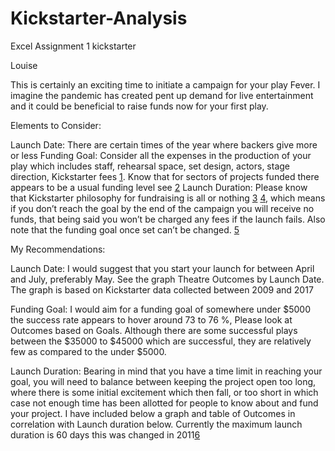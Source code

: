 # Kickstarter-Analysis
Excel Assignment 1 kickstarter

Louise

This is certainly an exciting time to initiate a campaign for your play Fever. I imagine the pandemic has created pent up demand for live entertainment and it could be beneficial to raise funds now for your first play.

Elements to Consider:

Launch Date: There are certain times of the year where backers give more or less
Funding Goal: Consider all the expenses in the production of your play which includes staff, rehearsal space, set design, actors, stage direction, Kickstarter fees [1](https://www.kickstarter.com/help/fees?ref=faq-basics_fees). Know that for sectors of projects funded there appears to be a usual funding level see [2](https://www.kickstarter.com/help/stats?ref=global-footer)
Launch Duration: Please know that Kickstarter philosophy for fundraising is all or nothing [3](https://help.kickstarter.com/hc/en-us/articles/115005028514-What-are-the-basics-) [4](https://www.kickstarter.com/terms-of-use), which means if you don’t reach the goal by the end of the campaign you will receive no funds, that being said you won’t be charged any fees if the launch fails. Also note that the funding goal once set can’t be changed. [5](https://www.kickstarter.com/help/handbook/funding?ref=handbook_rewards)

My Recommendations:

Launch Date: 
I would suggest that you start your launch for between April and July, preferably May. See the graph  Theatre Outcomes by Launch Date. The graph is based on Kickstarter data collected between 2009 and 2017

 

Funding Goal: 
I would aim for a funding goal of somewhere under $5000 the success rate appears to hover around 73 to 76 %, Please look at Outcomes based on Goals. Although there are some successful plays between the $35000 to $45000 which are successful, they are relatively few as compared to the under $5000.
 

 

Launch Duration:
Bearing in mind that you have a time limit in reaching your goal, you will need to balance between keeping the project open too long, where there is some initial excitement which then fall, or too short in which case not enough time has been allotted for people to know about and fund your project. I have included below a graph and table of Outcomes in correlation with Launch duration below. Currently the maximum launch duration is 60 days this was changed in 2011[6](https://www.kickstarter.com/blog/shortening-the-maximum-project-length?ref=pbuild_basics)

 
 


